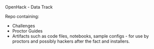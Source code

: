 OpenHack - Data Track

Repo containing:
- Challenges
- Proctor Guides
- Artifacts such as code files, notebooks, sample configs - for use by proctors and possibly hackers after the fact and installers.
